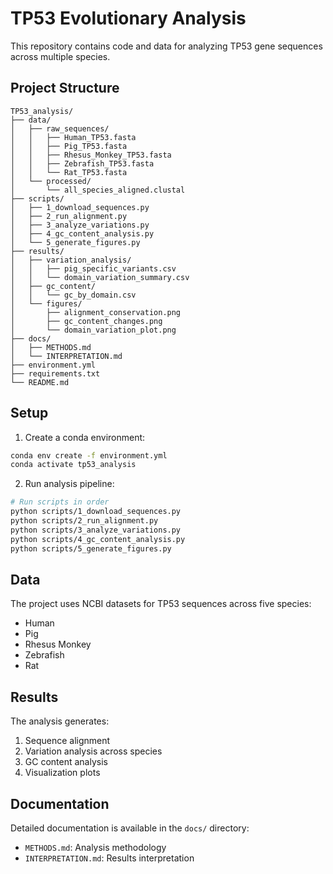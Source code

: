# TP53 Evolutionary Analysis

This repository contains code and data for analyzing TP53 gene sequences across multiple species.

## Project Structure

```
TP53_analysis/
├── data/
│   ├── raw_sequences/
│   │   ├── Human_TP53.fasta
│   │   ├── Pig_TP53.fasta
│   │   ├── Rhesus_Monkey_TP53.fasta
│   │   ├── Zebrafish_TP53.fasta
│   │   └── Rat_TP53.fasta
│   └── processed/
│       └── all_species_aligned.clustal
├── scripts/
│   ├── 1_download_sequences.py
│   ├── 2_run_alignment.py
│   ├── 3_analyze_variations.py
│   ├── 4_gc_content_analysis.py
│   └── 5_generate_figures.py
├── results/
│   ├── variation_analysis/
│   │   ├── pig_specific_variants.csv
│   │   └── domain_variation_summary.csv
│   ├── gc_content/
│   │   └── gc_by_domain.csv
│   └── figures/
│       ├── alignment_conservation.png
│       ├── gc_content_changes.png
│       └── domain_variation_plot.png
├── docs/
│   ├── METHODS.md
│   └── INTERPRETATION.md
├── environment.yml
├── requirements.txt
└── README.md
```

## Setup

1. Create a conda environment:
```bash
conda env create -f environment.yml
conda activate tp53_analysis
```

2. Run analysis pipeline:
```bash
# Run scripts in order
python scripts/1_download_sequences.py
python scripts/2_run_alignment.py
python scripts/3_analyze_variations.py
python scripts/4_gc_content_analysis.py
python scripts/5_generate_figures.py
```

## Data

The project uses NCBI datasets for TP53 sequences across five species:
- Human
- Pig
- Rhesus Monkey
- Zebrafish
- Rat

## Results

The analysis generates:
1. Sequence alignment
2. Variation analysis across species
3. GC content analysis
4. Visualization plots

## Documentation

Detailed documentation is available in the `docs/` directory:
- `METHODS.md`: Analysis methodology
- `INTERPRETATION.md`: Results interpretation
